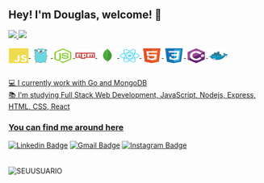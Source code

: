 ## Hey! I'm Douglas, welcome! 👋
 <div>
  <a href="https://github.com/douglasandradeee">
  <img height="180em" src="https://github-readme-stats.vercel.app/api?username=douglasandradeee&show_icons=true&theme=radical&include_all_commits=true&count_private=true"/>
  <img height="180em" src="https://github-readme-stats.vercel.app/api/top-langs/?username=douglasandradeee&layout=compact&langs_count=7&theme=radical"/>
</div>
 <div style="display: inline_block"><br>
  <img align="center" alt="Doug-Js" height="30" width="40" src="https://raw.githubusercontent.com/devicons/devicon/master/icons/javascript/javascript-plain.svg">
  <img align="center" alt="Doug-Go" height="30" width="40" src="https://raw.githubusercontent.com/devicons/devicon/master/icons/go/go-original.svg">
  <img align="center" alt="Doug-Node" height="30" width="40" src="https://raw.githubusercontent.com/devicons/devicon/master/icons/nodejs/nodejs-original.svg">
  <img align="center" alt="Doug-Npm" height="30" width="40" src="https://raw.githubusercontent.com/devicons/devicon/master/icons/npm/npm-original-wordmark.svg">
  <img align="center" alt="Doug-Mongo" height="30" width="40" src="https://github.com/devicons/devicon/blob/master/icons/mongodb/mongodb-original.svg">
  <img align="center" alt="Doug-React" height="30" width="40" src="https://raw.githubusercontent.com/devicons/devicon/master/icons/react/react-original.svg">
  <img align="center" alt="Doug-HTML" height="30" width="40" src="https://raw.githubusercontent.com/devicons/devicon/master/icons/html5/html5-original.svg">
  <img align="center" alt="Doug-CSS" height="30" width="40" src="https://raw.githubusercontent.com/devicons/devicon/master/icons/css3/css3-original.svg">
  <img align="center" alt="Doug-Csharp" height="30" width="40" src="https://raw.githubusercontent.com/devicons/devicon/master/icons/csharp/csharp-original.svg">
  <img align="center" alt="Doug-Docker" height="30" width="40" src="https://raw.githubusercontent.com/devicons/devicon/master/icons/docker/docker-original.svg">
</div>
 
##
 
 💻  I currently work with Go and MongoDB<br>
 📚  I'm studying Full Stack Web Development, JavaScript, Nodejs, Express, HTML, CSS, React<br>
 
 
 ### You can find me around here
 
[![Linkedin Badge](https://img.shields.io/badge/-dbandrade-blue?style=flat-square&logo=Linkedin&logoColor=white&link=https://www.linkedin.com/in/dbandrade/)](https://www.linkedin.com/in/dbandrade/)
[![Gmail Badge](https://img.shields.io/badge/-dba12@hotmail.com-c14438?style=flat-square&logo=Gmail&logoColor=white&link=mailto:dba12@hotmail.com)](mailto:dba12@hotmail.com)
[![Instagram Badge](https://img.shields.io/badge/-dougbandrade-blue?style=flat-square&logo=Instagram&logoColor=white&link=https://www.instagram.com/dougbandrade/)](https://www.instagram.com/dougbandrade/)<br>
<br>
<br>
<img src="https://komarev.com/ghpvc/?username=SEUUSUARIO&color=green" alt="SEUUSUARIO" />
 
 

